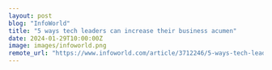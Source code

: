 ```yaml
---
layout: post
blog: "InfoWorld"
title: "5 ways tech leaders can increase their business acumen"
date: 2024-01-29T10:00:00Z
image: images/infoworld.png
remote_url: "https://www.infoworld.com/article/3712246/5-ways-tech-leaders-can-increase-their-business-acumen.html#tk.rss_applicationdevelopment"
---
```

